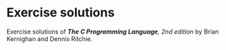 # Exercise solutions
Exercise solutions of *__The C Programming Language__, 2nd edition* by Brian Kernighan and Dennis Ritchie.
